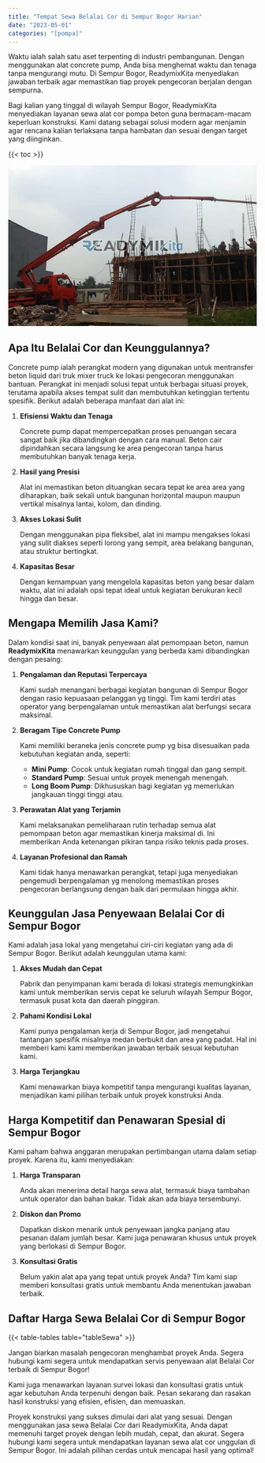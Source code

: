 ```yaml
---
title: "Tempat Sewa Belalai Cor di Sempur Bogor Harian"
date: "2023-05-01"
categories: "[pompa]"
---
```


Waktu ialah salah satu aset terpenting di industri pembangunan. Dengan menggunakan alat concrete pump, Anda bisa menghemat waktu dan tenaga tanpa mengurangi mutu. Di Sempur Bogor, ReadymixKita menyediakan jawaban terbaik agar memastikan tiap proyek pengecoran berjalan dengan sempurna.

Bagi kalian yang tinggal di wilayah Sempur Bogor, ReadymixKita menyediakan layanan sewa alat cor pompa beton guna bermacam-macam keperluan konstruksi. Kami datang sebagai solusi modern agar menjamin agar rencana kalian terlaksana tanpa hambatan dan sesuai dengan target yang diinginkan.

{{< toc >}}

![Tempat Sewa Belalai Cor di Sempur Bogor Harian](/images/pompa/sewa-pompa-19.jpg)

## Apa Itu Belalai Cor dan Keunggulannya?

Concrete pump ialah perangkat modern yang digunakan untuk mentransfer beton liquid dari truk mixer truck ke lokasi pengecoran menggunakan bantuan. Perangkat ini menjadi solusi tepat untuk berbagai situasi proyek, terutama apabila akses tempat sulit dan membutuhkan ketinggian tertentu spesifik. Berikut adalah beberapa manfaat dari alat ini:

1. **Efisiensi Waktu dan Tenaga**

   Concrete pump dapat mempercepatkan proses penuangan secara sangat baik jika dibandingkan dengan cara manual. Beton cair dipindahkan secara langsung ke area pengecoran tanpa harus membutuhkan banyak tenaga kerja.

2. **Hasil yang Presisi**

   Alat ini memastikan beton dituangkan secara tepat ke area area yang diharapkan, baik sekali untuk bangunan horizontal maupun maupun vertikal misalnya lantai, kolom, dan dinding.

3. **Akses Lokasi Sulit**

   Dengan menggunakan pipa fleksibel, alat ini mampu mengakses lokasi yang sulit diakses seperti lorong yang sempit, area belakang bangunan, atau struktur bertingkat.

4. **Kapasitas Besar**

   Dengan kemampuan yang mengelola kapasitas beton yang besar dalam waktu, alat ini adalah opsi tepat ideal untuk kegiatan berukuran kecil hingga dan besar.

## Mengapa Memilih Jasa Kami?

Dalam kondisi saat ini, banyak penyewaan alat pemompaan beton, namun **ReadymixKita** menawarkan keunggulan yang berbeda kami dibandingkan dengan pesaing:

1. **Pengalaman dan Reputasi Terpercaya**

   Kami sudah menangani berbagai kegiatan bangunan di Sempur Bogor dengan rasio kepuasaan pelanggan yg tinggi. Tim kami terdiri atas operator yang berpengalaman untuk memastikan alat berfungsi secara maksimal.

2. **Beragam Tipe Concrete Pump**

   Kami memiliki beraneka jenis concrete pump yg bisa disesuaikan pada kebutuhan kegiatan anda, seperti:
   - **Mini Pump**: Cocok untuk kegiatan rumah tinggal dan gang sempit.
   - **Standard Pump**: Sesuai untuk proyek menengah menengah.
   - **Long Boom Pump**: Dikhususkan bagi kegiatan yg memerlukan jangkauan tinggi tinggi atau.

3. **Perawatan Alat yang Terjamin**

   Kami melaksanakan pemeliharaan rutin terhadap semua alat pemompaan beton agar memastikan kinerja maksimal di. Ini memberikan Anda ketenangan pikiran tanpa risiko teknis pada proses.

4. **Layanan Profesional dan Ramah**

   Kami tidak hanya menawarkan perangkat, tetapi juga menyediakan pengemudi berpengalaman yg menolong memastikan proses pengecoran berlangsung dengan baik dari permulaan hingga akhir.

## Keunggulan Jasa Penyewaan Belalai Cor di Sempur Bogor

Kami adalah jasa lokal yang mengetahui ciri-ciri kegiatan yang ada di Sempur Bogor. Berikut adalah keunggulan utama kami:

1. **Akses Mudah dan Cepat**

   Pabrik dan penyimpanan kami berada di lokasi strategis memungkinkan kami untuk memberikan servis cepat ke seluruh wilayah Sempur Bogor, termasuk pusat kota dan daerah pinggiran.

2. **Pahami Kondisi Lokal**

   Kami punya pengalaman kerja di Sempur Bogor, jadi mengetahui tantangan spesifik misalnya medan berbukit dan area yang padat. Hal ini memberi kami kami memberikan jawaban terbaik sesuai kebutuhan kami.

3. **Harga Terjangkau**

   Kami menawarkan biaya kompetitif tanpa mengurangi kualitas layanan, menjadikan kami pilihan terbaik untuk proyek konstruksi Anda.

## Harga Kompetitif dan Penawaran Spesial di Sempur Bogor

Kami paham bahwa anggaran merupakan pertimbangan utama dalam setiap proyek. Karena itu, kami menyediakan:

1. **Harga Transparan**

   Anda akan menerima detail harga sewa alat, termasuk biaya tambahan untuk operator dan bahan bakar. Tidak akan ada biaya tersembunyi.

2. **Diskon dan Promo**

   Dapatkan diskon menarik untuk penyewaan jangka panjang atau pesanan dalam jumlah besar. Kami juga penawaran khusus untuk proyek yang berlokasi di Sempur Bogor.

3. **Konsultasi Gratis**

   Belum yakin alat apa yang tepat untuk proyek Anda? Tim kami siap memberi konsultasi gratis untuk membantu Anda menentukan jawaban terbaik.

## Daftar Harga Sewa Belalai Cor di Sempur Bogor

{{< table-tables table="tableSewa" >}}

Jangan biarkan masalah pengecoran menghambat proyek Anda. Segera hubungi kami segera untuk mendapatkan servis penyewaan alat Belalai Cor terbaik di Sempur Bogor!

Kami juga menawarkan layanan survei lokasi dan konsultasi gratis untuk agar kebutuhan Anda terpenuhi dengan baik. Pesan sekarang dan rasakan hasil konstruksi yang efisien, efisien, dan memuaskan.

Proyek konstruksi yang sukses dimulai dari alat yang sesuai. Dengan menggunakan jasa sewa Belalai Cor dari ReadymixKita, Anda dapat memenuhi target proyek dengan lebih mudah, cepat, dan akurat. Segera hubungi kami segera untuk mendapatkan layanan sewa alat cor unggulan di Sempur Bogor. Ini adalah pilihan cerdas untuk mencapai hasil yang optimal!